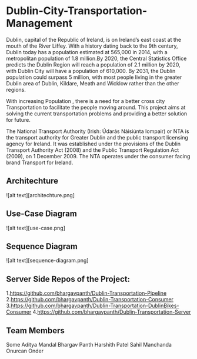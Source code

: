 # Dublin-City-Transportation-Management
Dublin, capital of the Republic of Ireland, is on Ireland’s east coast at the mouth of the River Liffey. With a history dating back to the 9th century, Dublin today has a population estimated at 565,000 in 2014, with a metropolitan population of 1.8 million.By 2020, the Central Statistics Office predicts the Dublin Region will reach a population of 2.1 million by 2020, with Dublin City will have a population of 610,000. By 2031, the Dublin population could surpass 5 million, with most people living in the greater Dublin area of Dublin, Kildare, Meath and Wicklow rather than the other regions.

With increasing Population , there is a need for a better cross city Transportation to facilitate the people moving around. This project aims at solving the current transportation problems and providing a better solution for future.

The National Transport Authority (Irish: Údarás Náisiúnta Iompair) or NTA is the transport authority for Greater Dublin and the public transport licensing agency for Ireland. It was established under the provisions of the Dublin Transport Authority Act (2008) and the Public Transport Regulation Act (2009), on 1 December 2009.
The NTA operates under the consumer facing brand Transport for Ireland.

## Architechture 
![alt text][architechture.png]

## Use-Case Diagram
![alt text][use-case.png]

## Sequence Diagram
![alt text][sequence-diagram.png]

## Server Side Repos of the Project:
1.https://github.com/bhargavpanth/Dublin-Transportation-Pipeline
2.https://github.com/bhargavpanth/Dublin-Transportation-Consumer
3.https://github.com/bhargavpanth/Dublin-Transportation-DublinBikes-Consumer
4.https://github.com/bhargavpanth/Dublin-Transportation-Server


## Team Members
Some Aditya Mandal
Bhargav Panth
Harshith Patel
Sahil Manchanda
Onurcan Onder

